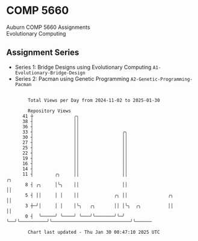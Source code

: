 # COMP 5660
Auburn COMP 5660 Assignments  
Evolutionary Computing

## Assignment Series
- Series 1: Bridge Designs using Evolutionary Computing `A1-Evolutionary-Bridge-Design`
- Series 2: Pacman using Genetic Programming `A2-Genetic-Programming-Pacman`

```

        Total Views per Day from 2024-11-02 to 2025-01-30

        Repository Views
      41 ┼               ╭╮
      38 ┤               ││
      36 ┤               ││
      33 ┤               ││                ╭╮
      30 ┤               ││                ││
      27 ┤               ││                ││
      25 ┤               ││                ││
      22 ┤               ││                ││
      19 ┤               ││                ││
      16 ┤               ││                ││
      14 ┤               ││                ││
      11 ┤        ╭╮     ││                ││                                              ╭╮
       8 ┤ ╭╮     │╰╮    ││                ││                                              ││
       5 ┤ ││     │ │    ││             ╭╮ ││               ╭╮                             ││
       3 ┼─╯│     │ │    │╰╮   ╭╮       ││ │╰╮  ╭╮          ││                             ││
       0 ┤  ╰─────╯ ╰────╯ ╰───╯╰───────╯╰─╯ ╰──╯╰──────────╯╰─────────────────────────────╯╰──────

        Chart last updated - Thu Jan 30 00:47:10 2025 UTC
        
```
